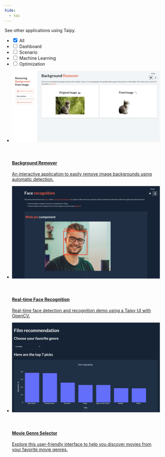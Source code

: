 ```yaml
---
hide:
  - toc
---
```


See other applications using Taipy.

<!-- Filters -->
<ul class="tp-pills-list tp-pills-filter">
  <li>
    <input type="checkbox" name="filter-all" id="filter-all" value="all" checked>
    <label class="tp-pill" for="filter-all">
      <span>All</span>
    </label>
  </li>
  <li>
    <input type="checkbox" name="filter-dashboard" id="filter-dashboard" value="dashboard">
    <label class="tp-pill" for="filter-dashboard">
      <span>Dashboard</span>
    </label>
  </li>
  <li>
    <input type="checkbox" name="filter-scenario" id="filter-scenario" value="scenario">
    <label class="tp-pill" for="filter-scenario">
      <span>Scenario</span>
    </label>
  </li>
  <li>
    <input type="checkbox" name="filter-ai" id="filter-ai" value="ai">
    <label class="tp-pill" for="filter-ai">
      <span>Machine Learning</span>
    </label>
  </li>
  <li>
    <input type="checkbox" name="filter-optimization" id="filter-optimization" value="optimization">
    <label class="tp-pill" for="filter-optimization">
      <span>Optimization</span>
    </label>
  </li>
</ul>

<ul class="tp-row tp-row--gutter-sm tp-filtered">
  <li class="tp-col-12 tp-col-md-6 d-flex" data-keywords="ai">
    <a class="tp-content-card tp-content-card--horizontal tp-content-card--small" href="background_remover/">
      <header class="tp-content-card-header">
        <img class="tp-content-card-image" src="background_remover/images/background-remover.png">
      </header>
      <div class="tp-content-card-body">
        <h4>Background Remover</h4>
        <p>
          An interactive application to easily remove image backgrounds using automatic detection.
        </p>
      </div>
    </a>
  </li>
  <li class="tp-col-12 tp-col-md-6 d-flex" data-keywords="ai">
    <a class="tp-content-card tp-content-card--horizontal tp-content-card--small" href="face_recognition/">
      <header class="tp-content-card-header">
        <img class="tp-content-card-image" src="face_recognition/images/face-recognition.jpg">
      </header>
      <div class="tp-content-card-body">
        <h4>Real-time Face Recognition</h4>
        <p>
          Real-time face detection and recognition demo using a Taipy UI with OpenCV.
        </p>
      </div>
    </a>
  </li>
  <li class="tp-col-12 tp-col-md-6 d-flex" data-keywords="ai dashboard">
    <a class="tp-content-card tp-content-card--horizontal tp-content-card--small" href="movie_genre_selector/">
      <header class="tp-content-card-header">
        <img class="tp-content-card-image" src="movie_genre_selector/images/movie-genre-selector.png">
      </header>
      <div class="tp-content-card-body">
        <h4>Movie Genre Selector</h4>
        <p>
          Explore this user-friendly interface to help you discover movies from your favorite movie genres.
        </p>
      </div>
    </a>
  </li>
</ul>
